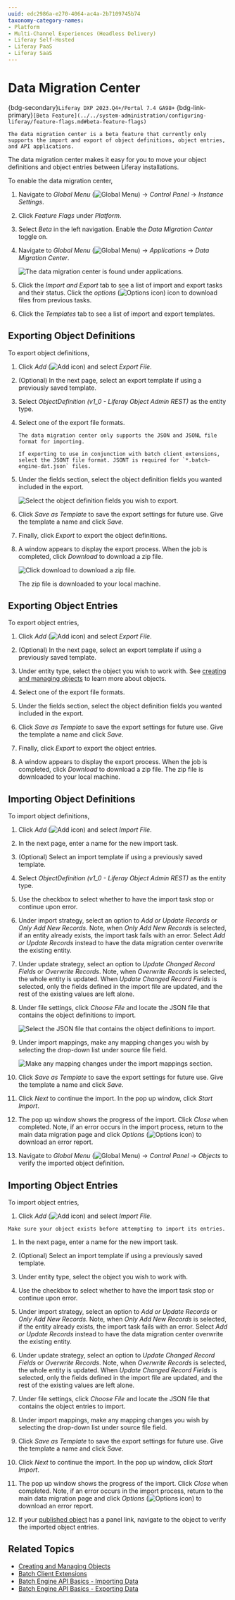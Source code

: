 ```yaml
---
uuid: edc2986a-e270-4064-ac4a-2b7109745b74
taxonomy-category-names:
- Platform
- Multi-Channel Experiences (Headless Delivery)
- Liferay Self-Hosted
- Liferay PaaS
- Liferay SaaS
---
```

# Data Migration Center

{bdg-secondary}`Liferay DXP 2023.Q4+/Portal 7.4 GA98+`
{bdg-link-primary}`[Beta Feature](../../system-administration/configuring-liferay/feature-flags.md#beta-feature-flags)`

```{important}
The data migration center is a beta feature that currently only supports the import and export of object definitions, object entries, and API applications.
```

The data migration center makes it easy for you to move your object definitions and object entries between Liferay installations. 

To enable the data migration center, 

1. Navigate to _Global Menu_ (![Global Menu](../../images/icon-applications-menu.png)) &rarr; _Control Panel_ &rarr; _Instance Settings_. 

1. Click _Feature Flags_ under _Platform_.

1. Select _Beta_ in the left navigation. Enable the _Data Migration Center_ toggle on.

1. Navigate to _Global Menu_ (![Global Menu](../../images/icon-applications-menu.png)) &rarr; _Applications_ &rarr; _Data Migration Center_.

   ![The data migration center is found under applications.](./data-migration-center/images/01.png)

1. Click the _Import and Export_ tab to see a list of import and export tasks and their status. Click the _options_ (![Options icon](../../images/icon-options.png)) icon to download files from previous tasks.

1. Click the _Templates_ tab to see a list of import and export templates.

## Exporting Object Definitions 

To export object definitions,

1. Click _Add_ (![Add icon](../../images/icon-add.png)) and select _Export File_.

1. (Optional) In the next page, select an export template if using a previously saved template.

1. Select _ObjectDefinition (v1_0 - Liferay Object Admin REST)_ as the entity type.

1. Select one of the export file formats. 

   ```{note}
   The data migration center only supports the JSON and JSONL file format for importing.

   If exporting to use in conjunction with batch client extensions, select the JSONT file format. JSONT is required for `*.batch-engine-dat.json` files.
   ```

1. Under the fields section, select the object definition fields you wanted included in the export.

   ![Select the object definition fields you wish to export.](./data-migration-center/images/02.png)

1. Click _Save as Template_ to save the export settings for future use. Give the template a name and click _Save_.

1. Finally, click _Export_ to export the object definitions.

1. A window appears to display the export process. When the job is completed, click _Download_ to download a zip file.

   ![Click download to download a zip file.](./data-migration-center/images/03.png)

   The zip file is downloaded to your local machine.

## Exporting Object Entries

To export object entries,

1. Click _Add_ (![Add icon](../../images/icon-add.png)) and select _Export File_.

1. (Optional) In the next page, select an export template if using a previously saved template.

1. Under entity type, select the object you wish to work with. See [creating and managing objects](../../building-applications/objects/creating-and-managing-objects.md) to learn more about objects.

1. Select one of the export file formats. 

1. Under the fields section, select the object definition fields you wanted included in the export.

1. Click _Save as Template_ to save the export settings for future use. Give the template a name and click _Save_.

1. Finally, click _Export_ to export the object entries.

1. A window appears to display the export process. When the job is completed, click _Download_ to download a zip file. The zip file is downloaded to your local machine.

## Importing Object Definitions

To import object definitions,

1. Click _Add_ (![Add icon](../../images/icon-add.png)) and select _Import File_.

1. In the next page, enter a name for the new import task.

1. (Optional) Select an import template if using a previously saved template.

1. Select _ObjectDefinition (v1_0 - Liferay Object Admin REST)_ as the entity type.

1. Use the checkbox to select whether to have the import task stop or continue upon error.

1. Under import strategy, select an option to _Add or Update Records_ or _Only Add New Records_. Note, when _Only Add New Records_ is selected, if an entity already exists, the import task fails with an error. Select _Add or Update Records_ instead to have the data migration center overwrite the existing entity.

1. Under update strategy, select an option to _Update Changed Record Fields_ or _Overwrite Records_. Note, when _Overwrite Records_ is selected, the whole entity is updated. When _Update Changed Record Fields_ is selected, only the fields defined in the import file are updated, and the rest of the existing values are left alone.

1. Under file settings, click _Choose File_ and locate the JSON file that contains the object definitions to import.

   ![Select the JSON file that contains the object definitions to import.](./data-migration-center/images/04.png)

1. Under import mappings, make any mapping changes you wish by selecting the drop-down list under source file field. 

   ![Make any mapping changes under the import mappings section.](./data-migration-center/images/05.png)

1. Click _Save as Template_ to save the export settings for future use. Give the template a name and click _Save_.

1. Click _Next_ to continue the import. In the pop up window, click _Start Import_.

1. The pop up window shows the progress of the import. Click _Close_ when completed. Note, if an error occurs in the import process, return to the main data migration page and click _Options_ (![Options icon](../../images/icon-options.png)) to download an error report.

1.  Navigate to _Global Menu_ (![Global Menu](../../images/icon-applications-menu.png)) &rarr; _Control Panel_ &rarr; _Objects_ to verify the imported object definition.

## Importing Object Entries

To import object entries,

1. Click _Add_ (![Add icon](../../images/icon-add.png)) and select _Import File_.

```{note}
Make sure your object exists before attempting to import its entries.
```

1. In the next page, enter a name for the new import task.

1. (Optional) Select an import template if using a previously saved template.

1. Under entity type, select the object you wish to work with.

1. Use the checkbox to select whether to have the import task stop or continue upon error.

1. Under import strategy, select an option to _Add or Update Records_ or _Only Add New Records_. Note, when _Only Add New Records_ is selected, if the entity already exists, the import task fails with an error. Select _Add or Update Records_ instead to have the data migration center overwrite the existing entity.

1. Under update strategy, select an option to _Update Changed Record Fields_ or _Overwrite Records_. Note, when _Overwrite Records_ is selected, the whole entity is updated. When _Update Changed Record Fields_ is selected, only the fields defined in the import file are updated, and the rest of the existing values are left alone.

1. Under file settings, click _Choose File_ and locate the JSON file that contains the object entries to import.

1. Under import mappings, make any mapping changes you wish by selecting the drop-down list under source file field. 

1. Click _Save as Template_ to save the export settings for future use. Give the template a name and click _Save_.

1. Click _Next_ to continue the import. In the pop up window, click _Start Import_.

1. The pop up window shows the progress of the import. Click _Close_ when completed. Note, if an error occurs in the import process, return to the main data migration page and click _Options_ (![Options icon](../../images/icon-options.png)) to download an error report.

1. If your [published object](../../building-applications/objects/creating-and-managing-objects/creating-objects.md#publishing-object-drafts) has a panel link, navigate to the object to verify the imported object entries.

## Related Topics

* [Creating and Managing Objects](../../building-applications/objects/creating-and-managing-objects.md)
* [Batch Client Extensions](../../building-applications/client-extensions/batch-client-extensions.md)
* [Batch Engine API Basics - Importing Data](./batch-engine-api-basics-importing-data.md)
* [Batch Engine API Basics - Exporting Data](./batch-engine-api-basics-exporting-data.md)
